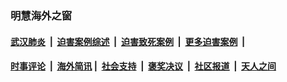 
### 明慧海外之窗

####  [武汉肺炎](indexes/365.md?t=02271000) &nbsp;|&nbsp;  [迫害案例综述](indexes/328.md?t=02271000) &nbsp;|&nbsp; [迫害致死案例](indexes/277.md?t=02271000)  &nbsp;|&nbsp; [更多迫害案例](indexes/81.md?t=02271000)  &nbsp;|&nbsp; 
####  [时事评论](indexes/19.md?t=02271000) &nbsp;|&nbsp; [海外简讯](indexes/245.md?t=02271000)&nbsp;|&nbsp;  [社会支持](indexes/140.md?t=02271000) &nbsp;|&nbsp; [褒奖决议](indexes/282.md?t=02271000) &nbsp;|&nbsp; [社区报道](indexes/91.md?t=02271000)  &nbsp;|&nbsp; [天人之间](indexes/78.md?t=02271000) 

